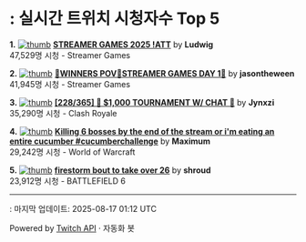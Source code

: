 # : 실시간 트위치 시청자수 Top 5

**1.** [![thumb](https://static-cdn.jtvnw.net/previews-ttv/live_user_ludwig-320x180.jpg)](https://twitch.tv/Ludwig)
**[STREAMER GAMES 2025 !ATT](https://twitch.tv/Ludwig)** by **Ludwig**<br>47,529명 시청  - Streamer Games

**2.** [![thumb](https://static-cdn.jtvnw.net/previews-ttv/live_user_jasontheween-320x180.jpg)](https://twitch.tv/jasontheween)
**[🔴WINNERS POV🔴STREAMER GAMES DAY 1🔴](https://twitch.tv/jasontheween)** by **jasontheween**<br>41,945명 시청  - Streamer Games

**3.** [![thumb](https://static-cdn.jtvnw.net/previews-ttv/live_user_jynxzi-320x180.jpg)](https://twitch.tv/Jynxzi)
**[[228/365] 🚨 $1,000 TOURNAMENT W/ CHAT 🚨](https://twitch.tv/Jynxzi)** by **Jynxzi**<br>35,290명 시청  - Clash Royale

**4.** [![thumb](https://static-cdn.jtvnw.net/previews-ttv/live_user_maximum-320x180.jpg)](https://twitch.tv/Maximum)
**[Killing 6 bosses by the end of the stream or i'm eating an entire cucumber #cucumberchallenge](https://twitch.tv/Maximum)** by **Maximum**<br>29,242명 시청  - World of Warcraft

**5.** [![thumb](https://static-cdn.jtvnw.net/previews-ttv/live_user_shroud-320x180.jpg)](https://twitch.tv/shroud)
**[firestorm bout to take over 26](https://twitch.tv/shroud)** by **shroud**<br>23,912명 시청  - BATTLEFIELD 6


---
: 마지막 업데이트: 2025-08-17 01:12 UTC

Powered by [Twitch API](https://dev.twitch.tv/docs/api/reference) · 자동화 봇